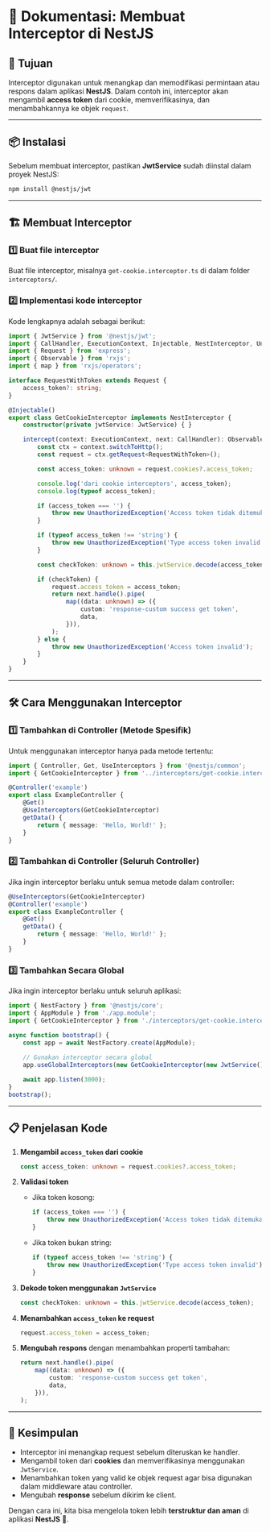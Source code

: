 # 📌 Dokumentasi: Membuat Interceptor di NestJS  

## 🎯 Tujuan  
Interceptor digunakan untuk menangkap dan memodifikasi permintaan atau respons dalam aplikasi **NestJS**. Dalam contoh ini, interceptor akan mengambil **access token** dari cookie, memverifikasinya, dan menambahkannya ke objek `request`.

---

## 📦 Instalasi  
Sebelum membuat interceptor, pastikan **JwtService** sudah diinstal dalam proyek NestJS:  

```sh
npm install @nestjs/jwt
```

---

## 🏗️ Membuat Interceptor  

### 1️⃣ Buat file interceptor  
Buat file interceptor, misalnya `get-cookie.interceptor.ts` di dalam folder `interceptors/`.  

### 2️⃣ Implementasi kode interceptor  
Kode lengkapnya adalah sebagai berikut:

```ts
import { JwtService } from '@nestjs/jwt';
import { CallHandler, ExecutionContext, Injectable, NestInterceptor, UnauthorizedException } from '@nestjs/common';
import { Request } from 'express';
import { Observable } from 'rxjs';
import { map } from 'rxjs/operators';

interface RequestWithToken extends Request {
    access_token?: string;
}

@Injectable()
export class GetCookieInterceptor implements NestInterceptor {
    constructor(private jwtService: JwtService) { }

    intercept(context: ExecutionContext, next: CallHandler): Observable<unknown> {
        const ctx = context.switchToHttp();
        const request = ctx.getRequest<RequestWithToken>();

        const access_token: unknown = request.cookies?.access_token;

        console.log('dari cookie interceptors', access_token);
        console.log(typeof access_token);

        if (access_token === '') {
            throw new UnauthorizedException('Access token tidak ditemukan di cookie');
        }

        if (typeof access_token !== 'string') {
            throw new UnauthorizedException('Type access token invalid');
        }

        const checkToken: unknown = this.jwtService.decode(access_token);

        if (checkToken) {
            request.access_token = access_token;
            return next.handle().pipe(
                map((data: unknown) => ({
                    custom: 'response-custom success get token',
                    data,
                })),
            );
        } else {
            throw new UnauthorizedException('Access token invalid');
        }
    }
}
```

---

## 🛠️ Cara Menggunakan Interceptor  

### 1️⃣ Tambahkan di Controller (Metode Spesifik)
Untuk menggunakan interceptor hanya pada metode tertentu:

```ts
import { Controller, Get, UseInterceptors } from '@nestjs/common';
import { GetCookieInterceptor } from '../interceptors/get-cookie.interceptor';

@Controller('example')
export class ExampleController {
    @Get()
    @UseInterceptors(GetCookieInterceptor)
    getData() {
        return { message: 'Hello, World!' };
    }
}
```

### 2️⃣ Tambahkan di Controller (Seluruh Controller)  
Jika ingin interceptor berlaku untuk semua metode dalam controller:

```ts
@UseInterceptors(GetCookieInterceptor)
@Controller('example')
export class ExampleController { 
    @Get()
    getData() {
        return { message: 'Hello, World!' };
    }
}
```

### 3️⃣ Tambahkan Secara Global  
Jika ingin interceptor berlaku untuk seluruh aplikasi:

```ts
import { NestFactory } from '@nestjs/core';
import { AppModule } from './app.module';
import { GetCookieInterceptor } from './interceptors/get-cookie.interceptor';

async function bootstrap() {
    const app = await NestFactory.create(AppModule);
    
    // Gunakan interceptor secara global
    app.useGlobalInterceptors(new GetCookieInterceptor(new JwtService()));

    await app.listen(3000);
}
bootstrap();
```

---

## 📋 Penjelasan Kode  
1. **Mengambil `access_token` dari cookie**  
   ```ts
   const access_token: unknown = request.cookies?.access_token;
   ```

2. **Validasi token**  
   - Jika token kosong:  
     ```ts
     if (access_token === '') {
         throw new UnauthorizedException('Access token tidak ditemukan di cookie');
     }
     ```
   - Jika token bukan string:  
     ```ts
     if (typeof access_token !== 'string') {
         throw new UnauthorizedException('Type access token invalid');
     }
     ```

3. **Dekode token menggunakan `JwtService`**  
   ```ts
   const checkToken: unknown = this.jwtService.decode(access_token);
   ```

4. **Menambahkan `access_token` ke request**  
   ```ts
   request.access_token = access_token;
   ```

5. **Mengubah respons** dengan menambahkan properti tambahan:  
   ```ts
   return next.handle().pipe(
       map((data: unknown) => ({
           custom: 'response-custom success get token',
           data,
       })),
   );
   ```

---

## 🎯 Kesimpulan  
- Interceptor ini menangkap request sebelum diteruskan ke handler.  
- Mengambil token dari **cookies** dan memverifikasinya menggunakan `JwtService`.  
- Menambahkan token yang valid ke objek request agar bisa digunakan dalam middleware atau controller.  
- Mengubah **response** sebelum dikirim ke client.  

Dengan cara ini, kita bisa mengelola token lebih **terstruktur dan aman** di aplikasi **NestJS** 🚀.